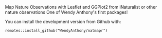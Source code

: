 Map Nature Observations with Leaflet and GGPlot2 from iNaturalist or other nature observations One of Wendy Anthony's first packages! 

You can install the development version from Github with:

```remotes::install_github("WendyAnthony/natmapr")```

